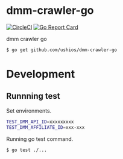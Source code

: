 # dmm-crawler-go
[![CircleCI](https://circleci.com/gh/ushios/dmm-crawler-go.svg?style=shield&circle-token=413cd522416300c050cda86723a2e3372f2d56f5)](https://circleci.com/gh/ushios/dmm-crawler-go)
[![Go Report Card](https://goreportcard.com/badge/github.com/ushios/dmm-crawler-go)](https://goreportcard.com/report/github.com/ushios/dmm-crawler-go)

dmm crawler go

```bash
$ go get github.com/ushios/dmm-crawler-go
```

# Development

## Runnning test

Set environments.

```bash
TEST_DMM_API_ID=xxxxxxxxx
TEST_DMM_AFFILIATE_ID=xxx-xxx
```

Running go test command.
```bash
$ go test ./...
```
